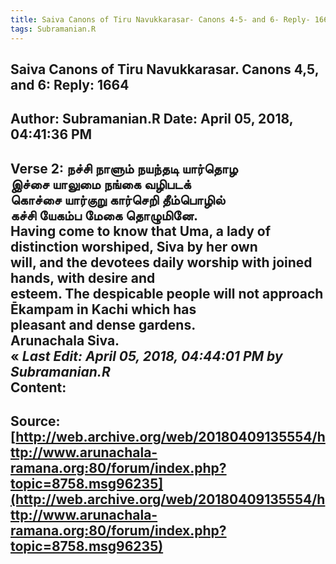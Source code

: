 ```yaml
--- 
title: Saiva Canons of Tiru Navukkarasar- Canons 4-5- and 6- Reply- 1664   
tags: Subramanian.R  
---  
```

##  Saiva Canons of Tiru Navukkarasar. Canons 4,5, and 6: Reply: 1664  
Author: Subramanian.R       Date: April 05, 2018, 04:41:36 PM  
---  
Verse 2: நச்சி நாளும் நயந்தடி யார்தொழ   
இச்சை யாலுமை நங்கை வழிபடக்   
கொச்சை யார்குறு கார்செறி தீம்பொழில்   
கச்சி யேகம்ப மேகை தொழுமினே.   
Having come to know that Uma, a lady of distinction worshiped, Siva by her own  
will, and the devotees daily worship with joined hands, with desire and  
esteem. The despicable people will not approach Ēkampam in Kachi which has  
pleasant and dense gardens.   
Arunachala Siva.   
« _Last Edit: April 05, 2018, 04:44:01 PM by Subramanian.R_  
Content:
 ---  
Source:[http://web.archive.org/web/20180409135554/http://www.arunachala-ramana.org:80/forum/index.php?topic=8758.msg96235](http://web.archive.org/web/20180409135554/http://www.arunachala-ramana.org:80/forum/index.php?topic=8758.msg96235)   
---  

